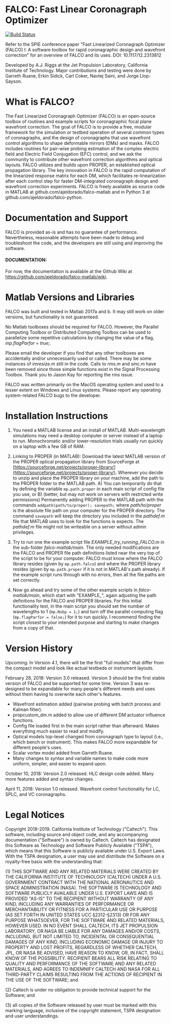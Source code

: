 # FALCO: Fast Linear Coronagraph Optimizer
[![Build Status](https://dev.azure.com/highcontrast/falco-matlab/_apis/build/status/ajeldorado.falco-matlab?branchName=refs%2Fpull%2F147%2Fmerge)](https://dev.azure.com/highcontrast/falco-matlab/_build/latest?definitionId=1&branchName=refs%2Fpull%2F147%2Fmerge)

Refer to the SPIE conference paper "Fast Linearized Coronagraph Optimizer (FALCO) I: A software toolbox for rapid coronagraphic design and wavefront correction" for an overview of FALCO and its uses. 
DOI: 10.1117/12.2313812

Developed by A.J. Riggs at the Jet Propulsion Laboratory, California Institute of Technology.
Major contributions and testing were done by Garreth Ruane, Erkin Sidick, Carl Coker, Navtej Saini, and Jorge Llop-Sayson.

 
# What is FALCO?

The Fast Linearized Coronagraph Optimizer (FALCO) is an open-source toolbox of routines and example scripts for coronagraphic focal plane wavefront correction. The goal of FALCO is to provide a free, modular framework for the simulation or testbed operation of several common types of coronagraphs, and the design of coronagraphs that use wavefront control algorithms to shape deformable mirrors (DMs) and masks. FALCO includes routines for pair-wise probing estimation of the complex electric field and Electric Field Conjugation (EFC) control, and we ask the community to contribute other wavefront correction algorithms and optical layouts. FALCO utilizes and builds upon PROPER, an established optical propagation library. The key innovation in FALCO is the rapid computation of the linearized response matrix for each DM, which facilitates re-linearization after each control step for faster DM-integrated coronagraph design and wavefront correction experiments. FALCO is freely available as source code in MATLAB at github.com/ajeldorado/falco-matlab and in Python 3 at github.com/ajeldorado/falco-python.

# Documentation and Support

FALCO is provided as-is and has no guarantee of performance. Nevertheless, reasonable attempts have been made to debug and troubleshoot the code, and the developers are still using and improving the software.

#### DOCUMENTATION:  
For now, the documentation is available at the Github Wiki at https://github.com/ajeldorado/falco-matlab/wiki.


# Matlab Versions and Libraries

FALCO was built and tested in Matlab 2017a and b. It may still work on older versions, but functionality is not guaranteed.

No Matlab toolboxes should be required for FALCO. However, the Parallel Computing Toolbox or Distributed Computing Toolbox can be used to parallelize some repetitive calculations by changing the value of a flag, *mp.flagParfor = true;*. 

Please email the developer if you find that any other toolboxes are accidentally and/or unnecessarily used or called. There may be some instances of *imresize.m* still in the code. Calls to *rms.m* and *sinc.m* have been removed since those simple functions exist in the Signal Processing Toolbox. Thank you to Jason Kay for reporting the rms issue.

FALCO was written primarily on the MacOS operating system and used to a lesser extent on Windows and Linux systems. Please report any operating system-related FALCO bugs to the developer.


# Installation Instructions

1) You need a MATLAB license and an install of MATLAB. Multi-wavelength simulations may need a desktop computer or server instead of a laptop to run. Monochromatic and/or lower-resolution trials usually run quickly on a laptop with a few GB of RAM.

2) Linking to PROPER (in MATLAB): Download the latest MATLAB version of the PROPER optical propagation library from SourceForge at [https://sourceforge.net/projects/proper-library/](https://sourceforge.net/projects/proper-library/). Wherever you decide to unzip and place the PROPER library on your machine, add the path to the PROPER folder to the MATLAB path. 
  A) You can temporarily do that by defining the variable `mp.path.proper` in each main script of config file you use, or 
  B) (better, but may not work on servers with restricted write permissions) Permanently adding PROPER to the MATLAB path with the commands 
       `addpath(path/to/proper); savepath;`
     where _path/to/proper_ is the absolute file path on your computer for the PROPER directory. The command `savepath` will keep the directory you included in the *pathdef.m* file that MATLAB uses to look for the functions is expects. The *pathdef.m* file might not be writeable on a server without admin privileges. 

3) Try to run one the example script file _EXAMPLE_try_running_FALCO.m_ in the sub-folder *falco-matlab/main*. The only needed modifications are the FALCO and PROPER file path definitions listed near the very top of the script to be for your computer. FALCO must know where the FALCO library resides (given by `mp.path.falco`) and where the PROPER library resides (given by `mp.path.proper` if it is not in MATLAB's path already). If the example script runs through with no errors, then all the file paths are set correctly.

4) Now go ahead and try some of the other example scripts in _falco-matlab/main_, which start with "EXAMPLE_", again adjusting the path definitions for the FALCO and PROPER libraries. For this initial functionality test, in the main script you should set the number of wavelengths to 1 (`mp.Nsbp = 1;`) and turn off the parallel computing  flag (`mp.flagParfor = false;`) for it to run quickly. I recommend finding the script closest to your intended purpose and starting to make changes from a copy of that.


# Version History

Upcoming: In Version 4.1, there will be the first "full models" that differ from the compact model and look like actual testbeds or instrument layouts.

February 28, 2018: Version 3.0 released. Version 3 should be the first stable version of FALCO and be supported for some time. Version 3 was re-designed to be expandable for many people's different needs and uses without them having to overwrite each other's features.
  - Wavefront estimation added (pairwise probing with batch process and Kalman filter).
  - propcustom_dm.m added to allow use of different DM actuator influence functions.
  - Config file loaded first in the main script rather than afterward. Makes everything much easier to read and modify.
  - Optical models top-level changed from coronagraph type to layout (i.e., which bench or instrument). This makes FALCO more expandable for different people's uses.
  - Scalar vortex model added from Garreth Ruane.
  - Many changes to syntax and variable names to make code more uniform, simpler, and easier to expand upon.

October 10, 2018:  Version 2.0 released. HLC design code added. Many more features added and syntax changes.

April 11, 2018:    Version 1.0 released. Wavefront control functionality for LC, SPLC, and VC coronagraphs.


# Legal Notices

Copyright 2018-2019. California Institute of Technology ("Caltech"). This software, including source and object code, and any accompanying documentation ("Software") is owned by Caltech. Caltech has designated this Software as Technology and Software Publicly Available ("TSPA"), which means that this Software is publicly available under U.S. Export Laws. With the TSPA designation, a user may use and distribute the Software on a royalty-free basis with the understanding that:

(1) THIS SOFTWARE AND ANY RELATED MATERIALS WERE CREATED BY THE CALIFORNIA INSTITUTE OF TECHNOLOGY (CALTECH) UNDER A U.S. GOVERNMENT CONTRACT WITH THE NATIONAL AERONAUTICS AND SPACE ADMINISTRATION (NASA). THE SOFTWARE IS TECHNOLOGY AND SOFTWARE PUBLICLY AVAILABLE UNDER U.S. EXPORT LAWS AND IS PROVIDED "AS-IS" TO THE RECIPIENT WITHOUT WARRANTY OF ANY KIND, INCLUDING ANY WARRANTIES OF PERFORMANCE OR MERCHANTABILITY OR FITNESS FOR A PARTICULAR USE OR PURPOSE (AS SET FORTH IN UNITED STATES UCC §2312-§2313) OR FOR ANY PURPOSE WHATSOEVER, FOR THE SOFTWARE AND RELATED MATERIALS, HOWEVER USED.
IN NO EVENT SHALL CALTECH, ITS JET PROPULSION LABORATORY, OR NASA BE LIABLE FOR ANY DAMAGES AND/OR COSTS, INCLUDING, BUT NOT LIMITED TO, INCIDENTAL OR CONSEQUENTIAL DAMAGES OF ANY KIND, INCLUDING ECONOMIC DAMAGE OR INJURY TO PROPERTY AND LOST PROFITS, REGARDLESS OF WHETHER CALTECH, JPL, OR NASA BE ADVISED, HAVE REASON TO KNOW, OR, IN FACT, SHALL KNOW OF THE POSSIBILITY.
RECIPIENT BEARS ALL RISK RELATING TO QUALITY AND PERFORMANCE OF THE SOFTWARE AND ANY RELATED MATERIALS, AND AGREES TO INDEMNIFY CALTECH AND NASA FOR ALL THIRD-PARTY CLAIMS RESULTING FROM THE ACTIONS OF RECIPIENT IN THE USE OF THE SOFTWARE; and

(2) Caltech is under no obligation to provide technical support for the Software; and

(3) all copies of the Software released by user must be marked with this marking language, inclusive of the copyright statement, TSPA designation and user understandings.

